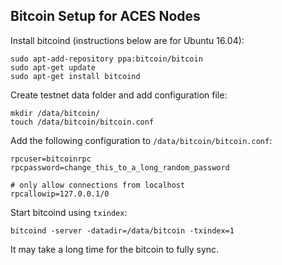 ## Bitcoin Setup for ACES Nodes

Install bitcoind (instructions below are for Ubuntu 16.04):

```
sudo apt-add-repository ppa:bitcoin/bitcoin
sudo apt-get update
sudo apt-get install bitcoind
```

Create testnet data folder and add configuration file:

```
mkdir /data/bitcoin/
touch /data/bitcoin/bitcoin.conf
```

Add the following configuration to `/data/bitcoin/bitcoin.conf`:

```
rpcuser=bitcoinrpc
rpcpassword=change_this_to_a_long_random_password

# only allow connections from localhost
rpcallowip=127.0.0.1/0
```

Start bitcoind using `txindex`:

```
bitcoind -server -datadir=/data/bitcoin -txindex=1
```

It may take a long time for the bitcoin to fully sync.